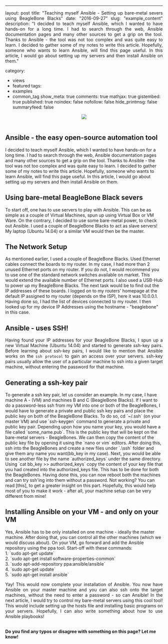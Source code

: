 ---
layout: post
title: "Teaching myself Ansible  - Setting up bare-metal severs using BeagleBone Blacks"
date: "2016-09-27"
slug: "example_content"
description: "I decided to teach myself Ansible, which I wanted to have hands-on for a long time. I had to search through the web, Ansible documentation pages and many other sources to get a grip on the tool. Thanks to Ansible - the tool was not too complex and was quite easy to learn. I decided to gather some of my notes to write this article. Hopefully, someone who wants to learn Ansible, will find this page useful. In this article, I would go about setting up my servers and then install Ansible on them."

category:
  - views
  - featured
tags:
  - examples
  - common_tag
show_meta: true
comments: true
mathjax: true
gistembed: true
published: true
noindex: false
nofollow: false
hide_printmsg: false
summaryfeed: false



<style>
p {
  text-align: justify
}</style>
<div style="text-align:center"><img src ="https://codereviewvideos.com/blog/wp-content/uploads/2015/06/ansible-tutorial.gif"/></div><br>

<h2> Ansible - the easy open-source automation tool </h2>
I decided to teach myself Ansible, which I wanted to have hands-on for a long time. I had to search through the web, Ansible documentation pages and many other sources to get a grip on the tool. Thanks to Ansible - the tool was not too complex and was quite easy to learn. I decided to gather some of my notes to write this article. Hopefully, someone who wants to learn Ansible, will find this page useful. In this article, I would go about setting up my servers and then install Ansible on them.<br>

<h2> Using bare-metal BeagleBone Black severs</h2>
To start off, one has to use servers to play with Ansible. This can be as simple as a couple of Virtual Machines, spun up using Virtual Box or VM Ware. On the contrary, I decided to use some bare-metal power, to check out Ansible. I used a couple of BeagleBone Blacks to act as slave servers! My laptop (Ubuntu 14.04) or a similar VM would then be the master.<br>

<h2> The Network Setup </h2>
As mentioned earlier, I used a couple of BeagleBone Blacks. Used Ethernet cables connect the boards to my router. In my case, I had more than 2 unused Ethernet ports  on my router. If you do not, I would recommend you to use one of the standard network switches available on market. This would extend the available number of Ethernet ports. I also used a USB-Hub to power up my BeagleBone Blacks. The next task would be to find out the IP addresses of these boards. I logged on to my routers' homepage at the default IP assigned to my router (depends on the ISP), here it was 10.0.0.1. Having done so, I had the list of devices connected to my router. I then looked up for my  device IP Addresses using the hostname - "beaglebone" in this case.<br>

<h2> Ansible - uses SSH!</h2>

Having found your IP addresses for your BeagleBone Blacks, I spun up a new Virtual Machine (Ubuntu 14.04)  and started to generate ssh-key pairs. Before learning about ssh-key pairs, I would like to mention that Ansible works on the `ssh protocol` to gain an access over your servers. ssh-key pairs usually allow the user of a particular machine to ssh into a given target machine, without entering the password for that machine.<br>

<h2> Generating a ssh-key pair </h2>
To generate a ssh key pair, let us consider an example. In my case, I have machine A - (VM) and machines B and C (BeagleBone Blacks). If I want to do a password-less ssh from my VM into one or both of the BeagleBones, I would have to generate a private and public ssh key pairs and place the public key on both of the BeagleBone Blacks. To do so, cd `~/.ssh` (on your master VM) and use `ssh-keygen` command to generate a private and public key pair. Depending upon how you name your key, you would have a file called `some_name.pub`. This is the public key that will be kept on the bare-metal servers - BeagleBones. We can then copy the content of the public key file by opening it using the `nano or vim` editors. After doing this, ssh into the BeagleBones and create a new files under `.\ssh` folder and give them any name you want(bb_key in my case). Next, you would be able to see another file by the name `authorized_keys` under the same directory. Using `cat bb_key >> authorized_keys` copy the content of your key file that you had created into the authorized_keys file. This has to be done for both the BeagleBones. Having done this, you can now reboot both the machines and can try ssh'ing into them without a password. Not working? You can read  [this], to get a greater insight on this part. Hopefully, this would help most of you to make it work - after all, your machine setup can be very different from mine!<br>

<h2> Installing Ansible on your VM - and only on your VM</h2>
Yes, Ansible has to be only installed on one machine - ideally the master machine. After doing that, you can control all the other machines (which we would discuss about). On your VM, go forward and add the Ansible repository using the ppa tool. Start-off with these commands:
<br>
1. `sudo apt-get update`<br>
2. `sudo apt-get install software-properties-common`<br>
3. `sudo apt-add-repository ppa:ansible/ansible`<br>
4. `sudo apt-get update`<br>
5. `sudo apt-get install ansible`<br>

Yay! This would now complete your installation of Ansible. You now have Ansible on your master machine and you can also ssh onto the target machines, without the need to enter a password - so can Ansible! In the next article, I would try to control my bare-metal servers using this cool tool! This would include setting up the hosts file and installing basic programs on your servers. Hopefully, I can also write something about how to use Ansible playbooks!

<br>
<b>Do you find any typos or disagree with something on this page? Let me know!</b>

[this]: https://www.digitalocean.com/community/tutorials/how-to-set-up-ssh-keys--2
